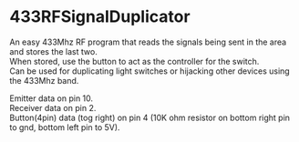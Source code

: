 # 433RFSignalDuplicator

An easy 433Mhz RF program that reads the signals being sent in the area and stores the last two. <br>
When stored, use the button to act as the controller for the switch. <br>
Can be used for duplicating light switches or hijacking other devices using the 433Mhz band. <br>

Emitter data on pin 10. <br>
Receiver data on pin 2. <br>
Button(4pin) data (tog right) on pin 4 (10K ohm resistor on bottom right pin to gnd, bottom left pin to 5V).
